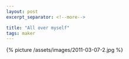 ```yaml
---
layout: post
excerpt_separator: <!--more-->

title: "All over myself"
tags: maker
---
```


{% picture /assets/images/2011-03-07-2.jpg %}
<!--more-->